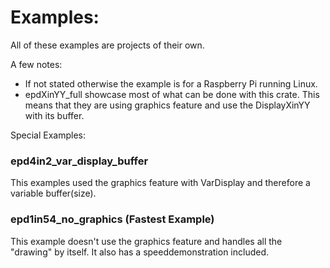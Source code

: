 # Examples:

All of these examples are projects of their own. 

A few notes:
 - If not stated otherwise the example is for a Raspberry Pi running Linux.
 - epdXinYY_full showcase most of what can be done with this crate. This means that they are using graphics feature and use the DisplayXinYY with its buffer. 

Special Examples:

### epd4in2_var_display_buffer

This examples used the graphics feature with VarDisplay and therefore a variable buffer(size).

### epd1in54_no_graphics (Fastest Example)

This example doesn't use the graphics feature and handles all the "drawing" by itself. It also has a speeddemonstration included.



